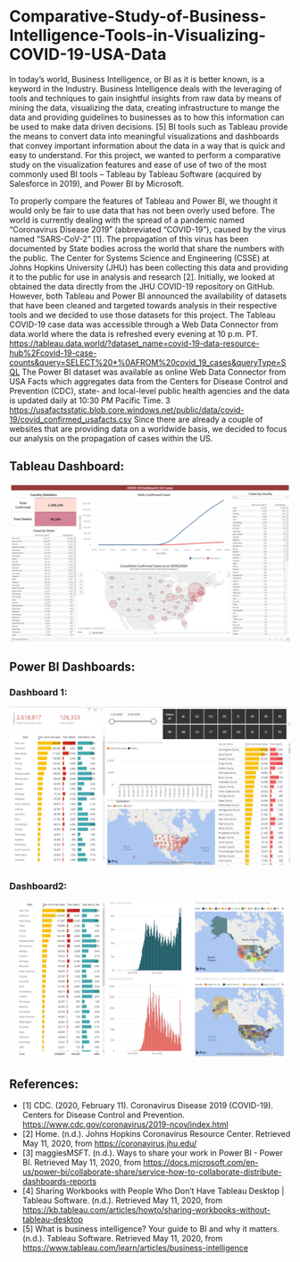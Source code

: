 # Comparative-Study-of-Business-Intelligence-Tools-in-Visualizing-COVID-19-USA-Data
In today’s world, Business Intelligence, or BI as it is better known, is a keyword in the Industry. Business Intelligence deals with the leveraging of tools and techniques to gain insightful insights from raw data by means of mining the data, visualizing the data, creating infrastructure to mange the data and providing guidelines to businesses as to how this information can be used to make data driven decisions. [5] BI tools such as Tableau provide the means to convert data into meaningful visualizations and dashboards that convey important information about the data in a way that is quick and easy to understand. For this project, we wanted to perform a comparative study on the visualization features and ease of use of two of the most commonly used BI tools – Tableau by Tableau Software (acquired by Salesforce in 2019), and Power BI by Microsoft.

To properly compare the features of Tableau and Power BI, we thought it would only be fair to use data that has not been overly used before. The world is currently dealing with the spread of a pandemic named “Coronavirus Disease 2019” (abbreviated “COVID-19”), caused by the virus named “SARS-CoV-2” [1]. The propagation of this virus has been documented by State bodies across the world that share the numbers with the public. The Center for Systems Science and Engineering (CSSE) at Johns Hopkins University (JHU) has been collecting this data and providing it to the public for use in analysis and research [2]. Initially, we looked at obtained the data directly from the JHU COVID-19 repository on GitHub. However, both Tableau and Power BI announced the availability of datasets that have been cleaned and targeted towards analysis in their respective tools and we decided to use those datasets for this project. The Tableau COVID-19 case data was accessible through a Web Data Connector from data.world where the data is refreshed every evening at 10 p.m. PT. https://tableau.data.world/?dataset_name=covid-19-data-resource-hub%2Fcovid-19-case-counts&query=SELECT%20*%0AFROM%20covid_19_cases&queryType=SQL The Power BI dataset was available as online Web Data Connector from USA Facts which aggregates data from the Centers for Disease Control and Prevention (CDC), state- and local-level public health agencies and the data is updated daily at 10:30 PM Pacific Time. 3 https://usafactsstatic.blob.core.windows.net/public/data/covid-19/covid_confirmed_usafacts.csv Since there are already a couple of websites that are providing data on a worldwide basis, we decided to focus our analysis on the propagation of cases within the US. 

## Tableau Dashboard:
![](Images/Tableau%20Dashboard%20Image.png)

## Power BI Dashboards:
### Dashboard 1:
![](Images/Power%20BI%20dashboard_1.jpg)

### Dashboard2:
![](Images/Power%20BI%20dashboard_2.jpg)

## References: 
- [1] CDC. (2020, February 11). Coronavirus Disease 2019 (COVID-19). Centers for Disease Control and Prevention. https://www.cdc.gov/coronavirus/2019-ncov/index.html 
- [2] Home. (n.d.). Johns Hopkins Coronavirus Resource Center. Retrieved May 11, 2020, from https://coronavirus.jhu.edu/ 
- [3] maggiesMSFT. (n.d.). Ways to share your work in Power BI - Power BI. Retrieved May 11, 2020, from https://docs.microsoft.com/en-us/power-bi/collaborate-share/service-how-to-collaborate-distribute-dashboards-reports 
- [4] Sharing Workbooks with People Who Don’t Have Tableau Desktop | Tableau Software. (n.d.). Retrieved May 11, 2020, from https://kb.tableau.com/articles/howto/sharing-workbooks-without-tableau-desktop 
- [5] What is business intelligence? Your guide to BI and why it matters. (n.d.). Tableau Software. Retrieved May 11, 2020, from https://www.tableau.com/learn/articles/business-intelligence
